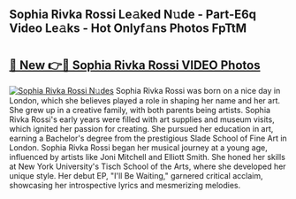 ## Sophia Rivka Rossi Le𝚊ked N𝚞de - Part-E6q Video Le𝚊ks - Hot Onlyf𝚊ns Photos FpTtM

# <h2><a href="http://ac3468.deff.icu/?id=Sophia+Rivka+Rossi">🔗 New 👉🔴 Sophia Rivka Rossi VIDEO Photos</a></h2>

[![Sophia Rivka Rossi N𝚞des](https://i.imgur.com/rIISA9y.gif)](http://ac3468.deff.icu/?id=Sophia+Rivka+Rossi)
Sophia Rivka Rossi was born on a nice day in London, which she believes played a role in shaping her name and her art. She grew up in a creative family, with both parents being artists. Sophia Rivka Rossi's early years were filled with art supplies and museum visits, which ignited her passion for creating. She pursued her education in art, earning a Bachelor's degree from the prestigious Slade School of Fine Art in London. Sophia Rivka Rossi began her musical journey at a young age, influenced by artists like Joni Mitchell and Elliott Smith. She honed her skills at New York University's Tisch School of the Arts, where she developed her unique style. Her debut EP, "I'll Be Waiting," garnered critical acclaim, showcasing her introspective lyrics and mesmerizing melodies.
